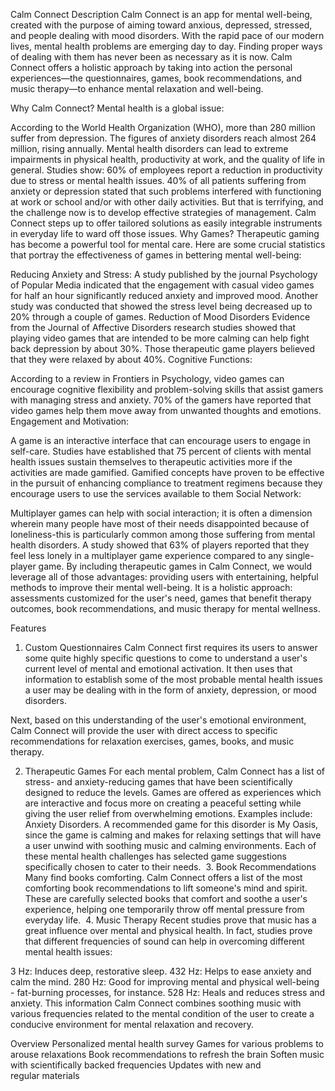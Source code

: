 Calm Connect
Description
Calm Connect is an app for mental well-being, created with the purpose of aiming toward anxious, depressed, stressed, and people dealing with mood disorders. With the rapid pace of our modern lives, mental health problems are emerging day to day. Finding proper ways of dealing with them has never been as necessary as it is now. Calm Connect offers a holistic approach by taking into action the personal experiences—the questionnaires, games, book recommendations, and music therapy—to enhance mental relaxation and well-being.

Why Calm Connect?
Mental health is a global issue:

According to the World Health Organization (WHO), more than 280 million suffer from depression.
The figures of anxiety disorders reach almost 264 million, rising annually.
Mental health disorders can lead to extreme impairments in physical health, productivity at work, and the quality of life in general. Studies show:
60% of employees report a reduction in productivity due to stress or mental health issues.
40% of all patients suffering from anxiety or depression stated that such problems interfered with functioning at work or school and/or with other daily activities.
But that is terrifying, and the challenge now is to develop effective strategies of management. Calm Connect steps up to offer tailored solutions as easily integrable instruments in everyday life to ward off those issues.
Why Games?
Therapeutic gaming has become a powerful tool for mental care. Here are some crucial statistics that portray the effectiveness of games in bettering mental well-being:

Reducing Anxiety and Stress: A study published by the journal Psychology of Popular Media indicated that the engagement with casual video games for half an hour significantly reduced anxiety and improved mood.
Another study was conducted that showed the stress level being decreased up to 20% through a couple of games.
Reduction of Mood Disorders
Evidence from the Journal of Affective Disorders research studies showed that playing video games that are intended to be more calming can help fight back depression by about 30%.
Those therapeutic game players believed that they were relaxed by about 40%. Cognitive Functions:

According to a review in Frontiers in Psychology, video games can encourage cognitive flexibility and problem-solving skills that assist gamers with managing stress and anxiety.
70% of the gamers have reported that video games help them move away from unwanted thoughts and emotions.
Engagement and Motivation:

A game is an interactive interface that can encourage users to engage in self-care. Studies have established that 75 percent of clients with mental health issues sustain themselves to therapeutic activities more if the activities are made gamified.
Gamified concepts have proven to be effective in the pursuit of enhancing compliance to treatment regimens because they encourage users to use the services available to them
Social Network:

Multiplayer games can help with social interaction; it is often a dimension wherein many people have most of their needs disappointed because of loneliness-this is particularly common among those suffering from mental health disorders. A study showed that 63% of players reported that they feel less lonely in a multiplayer game experience compared to any single-player game.
By including therapeutic games in Calm Connect, we would leverage all of those advantages: providing users with entertaining, helpful methods to improve their mental well-being. It is a holistic approach: assessments customized for the user's need, games that benefit therapy outcomes, book recommendations, and music therapy for mental wellness.
 
Features
1. Custom Questionnaires
Calm Connect first requires its users to answer some quite highly specific questions to come to understand a user's current level of mental and emotional activation. It then uses that information to establish some of the most probable mental health issues a user may be dealing with in the form of anxiety, depression, or mood disorders.

Next, based on this understanding of the user's emotional environment, Calm Connect will provide the user with direct access to specific recommendations for relaxation exercises, games, books, and music therapy.

2. Therapeutic Games
For each mental problem, Calm Connect has a list of stress- and anxiety-reducing games that have been scientifically designed to reduce the levels. Games are offered as experiences which are interactive and focus more on creating a peaceful setting while giving the user relief from overwhelming emotions.
Examples include:
Anxiety Disorders. A recommended game for this disorder is My Oasis, since the game is calming and makes for relaxing settings that will have a user unwind with soothing music and calming environments.
Each of these mental health challenges has selected game suggestions specifically chosen to cater to their needs.
 3. Book Recommendations
Many find books comforting. Calm Connect offers a list of the most comforting book recommendations to lift someone's mind and spirit. These are carefully selected books that comfort and soothe a user's experience, helping one temporarily throw off mental pressure from everyday life.
 4. Music Therapy
Recent studies prove that music has a great influence over mental and physical health. In fact, studies prove that different frequencies of sound can help in overcoming different mental health issues:

3 Hz: Induces deep, restorative sleep.
432 Hz: Helps to ease anxiety and calm the mind.
280 Hz: Good for improving mental and physical well-being - fat-burning processes, for instance.
528 Hz: Heals and reduces stress and anxiety.
This information Calm Connect combines soothing music with various frequencies related to the mental condition of the user to create a conducive environment for mental relaxation and recovery.

Overview
Personalized mental health survey
Games for various problems to arouse relaxations
Book recommendations to refresh the brain
Soften music with scientifically backed frequencies
Updates with new and regular materials
